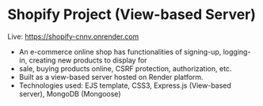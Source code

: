# Shopify Project (View-based Server)

Live: https://shopify-cnnv.onrender.com

- An e-commerce online shop has functionalities of signing-up, logging-in, creating new products to display for
- sale, buying products online, CSRF protection, authorization, etc.
- Built as a view-based server hosted on Render platform.
- Technologies used: EJS template, CSS3, Express.js (View-based server), MongoDB (Mongoose)

